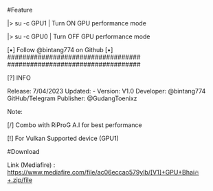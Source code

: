 

#Feature 


  |> su -c GPU1 | Turn ON GPU performance mode
  
  
  
  |> su -c GPU0 | Turn OFF GPU performance mode
  



[•]  Follow @bintang774 on Github  [•]
###################################
###################################

 
[?] INFO

  Release: 7/04/2023
  Updated: -
  Version: V1.0 
  Developer: @bintang774 GitHub/Telegram
  Publisher: @GudangToenixz 
  
  Note:
  
  [/] Combo with RiProG A.I for best performance 
  
  [!] For Vulkan Supported device (GPU1) 

  
  #Download
  
  Link (Mediafire) : https://www.mediafire.com/file/ac06eccao579ylb/[V1]+GPU+Bhai🔥+.zip/file
